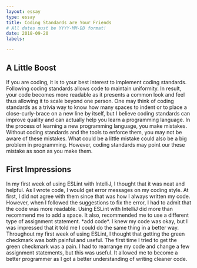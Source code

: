 ```yaml
---
layout: essay
type: essay
title: Coding Standards are Your Friends
# All dates must be YYYY-MM-DD format!
date: 2018-09-20
labels:

---
```


<h2>A Little Boost</h2>
If you are coding, it is to your best interest to implement coding standards. Following coding standards allows code to maintain uniformity. In result, your code becomes more readable as it presents a common look and feel thus allowing it to scale beyond one person. One may think of coding standards as a trivia way to know how many spaces to indent or to place a close-curly-brace on a new line by itself, but I believe coding standards can improve quality and can actually help you learn a programming language. In the process of learning a new programming language, you make mistakes. Without coding standards and the tools to enforce them, you may not be aware of these mistakes. What could be a little mistake could also be a big problem in programming. However, coding standards may point our these mistake as soon as you make them.

<h2>First Impressions</h2>
In my first week of using ESLint with IntelliJ, I thought that it was neat and helpful. As I wrote code, I would get error messages on my coding style. At first, I did not agree with them since that was how I always written my code. However, when I followed the suggestions to fix the error, I had to admit that the code was more readable. Using ESLint with IntelliJ did more than recommend me to add a space. It also, recommended me to use a different type of assignment statement. *add code*. I knew my code was okay, but I was impressed that it told me I could do the same thing in a better way. Throughout my first week of using ESLint, I thought that getting the green checkmark was both painful and useful. The first time I tried to get the green checkmark was a pain. I had to rearrange my code and change a few assignment statements, but this was useful. It allowed me to become a better programmer as I got a better understanding of writing cleaner code.
